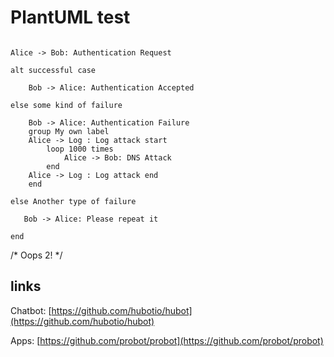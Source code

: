 # PlantUML test

```plantuml format="png"

Alice -> Bob: Authentication Request

alt successful case

    Bob -> Alice: Authentication Accepted

else some kind of failure

    Bob -> Alice: Authentication Failure
    group My own label
    Alice -> Log : Log attack start
        loop 1000 times
            Alice -> Bob: DNS Attack
        end
    Alice -> Log : Log attack end
    end

else Another type of failure

   Bob -> Alice: Please repeat it

end

```

/* Oops 2! */

## links

Chatbot: [https://github.com/hubotio/hubot](https://github.com/hubotio/hubot)

Apps: [https://github.com/probot/probot](https://github.com/probot/probot)
